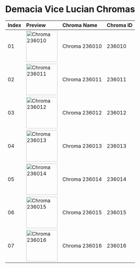 # Demacia Vice Lucian Chromas

| Index | Preview | Chroma Name | Chroma ID |
|:---|:---|:---|:---|
| 01 | <img src='https://raw.communitydragon.org/latest/plugins/rcp-be-lol-game-data/global/default/v1/champion-chroma-images/236/236010.png' alt='Chroma 236010' width='100'> | Chroma 236010 | 236010 |
| 02 | <img src='https://raw.communitydragon.org/latest/plugins/rcp-be-lol-game-data/global/default/v1/champion-chroma-images/236/236011.png' alt='Chroma 236011' width='100'> | Chroma 236011 | 236011 |
| 03 | <img src='https://raw.communitydragon.org/latest/plugins/rcp-be-lol-game-data/global/default/v1/champion-chroma-images/236/236012.png' alt='Chroma 236012' width='100'> | Chroma 236012 | 236012 |
| 04 | <img src='https://raw.communitydragon.org/latest/plugins/rcp-be-lol-game-data/global/default/v1/champion-chroma-images/236/236013.png' alt='Chroma 236013' width='100'> | Chroma 236013 | 236013 |
| 05 | <img src='https://raw.communitydragon.org/latest/plugins/rcp-be-lol-game-data/global/default/v1/champion-chroma-images/236/236014.png' alt='Chroma 236014' width='100'> | Chroma 236014 | 236014 |
| 06 | <img src='https://raw.communitydragon.org/latest/plugins/rcp-be-lol-game-data/global/default/v1/champion-chroma-images/236/236015.png' alt='Chroma 236015' width='100'> | Chroma 236015 | 236015 |
| 07 | <img src='https://raw.communitydragon.org/latest/plugins/rcp-be-lol-game-data/global/default/v1/champion-chroma-images/236/236016.png' alt='Chroma 236016' width='100'> | Chroma 236016 | 236016 |
